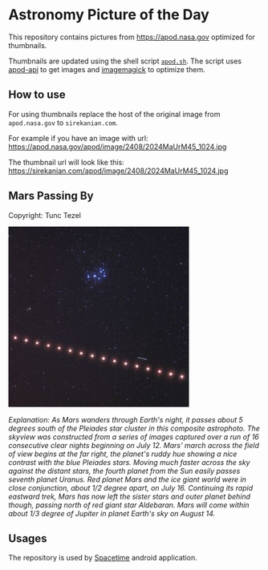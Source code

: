 # Astronomy Picture of the Day

This repository contains pictures from https://apod.nasa.gov optimized for thumbnails.

Thumbnails are updated using the shell script [`apod.sh`](apod.sh). The script
uses [apod-api](https://github.com/nasa/apod-api) to get images and [imagemagick](https://imagemagick.org) to
optimize them.

## How to use

For using thumbnails replace the host of the original image from `apod.nasa.gov` to `sirekanian.com`.

For example if you have an image with url:<br>
https://apod.nasa.gov/apod/image/2408/2024MaUrM45_1024.jpg

The thumbnail url will look like this:<br>
https://sirekanian.com/apod/image/2408/2024MaUrM45_1024.jpg

## Mars Passing By

Copyright: Tunc Tezel

[![the picture of the day][1]][2]

_Explanation: As Mars wanders through Earth's night, it passes about 5 degrees south of the Pleiades star cluster in this composite astrophoto. The skyview was constructed from a series of images captured over a run of 16 consecutive clear nights beginning on July 12. Mars' march across the field of view begins at the far right, the planet's ruddy hue showing a nice contrast with the blue Pleiades stars. Moving much faster across the sky against the distant stars, the fourth planet from the Sun easily passes seventh planet Uranus. Red planet Mars and the ice giant world were in close conjunction, about 1/2 degree apart, on July 16. Continuing its rapid eastward trek, Mars has now left the sister stars and outer planet behind though, passing north of red giant star Aldebaran. Mars will come within about 1/3 degree of Jupiter in planet Earth's sky on August 14._

## Usages

The repository is used by [Spacetime][3] android application.

[1]: image/2408/2024MaUrM45_1024.jpg

[2]: https://apod.nasa.gov/apod/image/2408/2024MaUrM45_1024.jpg

[3]: https://github.com/sirekanian/spacetime
